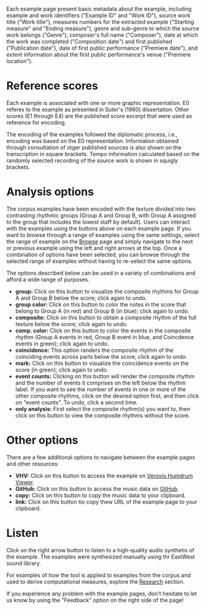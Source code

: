 


Each example page present basic metadata about the example, including
example and work identifiers ("Example ID" and "Work ID"), source
work title ("Work title"), measures numbers for the extracted example
("Starting measure" and "Ending measure"), genre and sub-genre to
which the source work belongs ("Genre"), composer's full name
("Composer"), date at which the work was completed ("Composition
date") and first published ("Publication date"), date of first
public performance ("Premiere date"), and extent information about
the first public performance's venue ("Premiere location").

# Reference scores

Each example is associated with one or more graphic representation. E0 referes to the example as presented in Suter's (1980) dissertation. Other scores (E1 through E4) are the published score excerpt that were used as reference for encoding. 

The encoding of the examples followed the diplomatic process, i.e., encoding was based on the E0 representation. Information obtained through consultation of otger published sources is also shown on the transcription in square brackets. Tempo information calculated based on the randomly selected recording of the source work is shown in squigly brackets.

# Analysis options

The corpus examples have been encoded with the texture divided into
two contrasting rhythmic groups (Group A and Group B, with Group A
assigned to the group that includes the lowest staff by default).
Users can interact with the examples using the buttons above on
each example page. If you want to browse through a range of examples
using the same settings, select the range of example on the <a
href="https://polyrhythm.humdrum.org/browse">Browse</a> page and
simply navigate to the next or previous example using the left and
right arrows at the top. Once a combination of options have been
selected, you can browse through the selected range of examples
without having to re-select the same options.

The options described below can be used in a variety of combinations
and afford a wide range of purposes.

<ul><li><b>group:</b> Click on this button to visualize the composite
rhythms for Group A and Group B below the score; click again to
undo.</li>

<li><b>group color:</b> Click on this button to color the notes in
the score that belong to Group A (in red) and Group B (in blue);
click again to undo.</li>

<li><b>composite:</b> Click on this button to obtain a composite
rhythm of the full texture below the score; click again to undo.</li>

<li><b>comp. color:</b> Click on this button to color the events
in the composite rhythm (Group A events in red, Group B event in
blue, and Coincdence events in green); click again to undo.</li>

<li><b>coincidence:</b> This option randers the composite rhythm
of the coinciding events across parts below the score; click again
to undo.</li>

<li><b>mark:</b> Click on this button to visualize the coincidence
events on the score (in green); click again to undo.</li>

<li><b>event counts:</b> Clicking on this button will render the
composite rhythm and the number of events it comprises on the left
below the rhythm label. If you want to see the number of events in
one or more of the other composite rhythms, click on the desired
option first, and then click on "event counts". To undo, click a
second time.</li>

<li><b>only analysis:</b> First select the composite rhythm(s) you
want to, then click on this button to view the composite rhythms
without the score.</li></ul>

# Other options

There are a few additional options to navigate between the example
pages and other resources:

<ul><li><b>VHV:</b> Click on this button to access the example on <a
href="https://verovio.humdrum.org">Verovio Humdrum Viewer</a>.</li>

<li><b>GitHub:</b> Click on this button to access the music data on <a href="https://github.com">GitHub</a>.</li>

<li><b>copy:</b> Click on this button to copy the music data
to your clipboard.</li>

<li><b>link:</b> Click on this button tio copy thew URL of the
example page to your clipboard.</li></ul>

# Listen

Click on the right arrow button to listen to a high-quality audio synthetis of the example. The examples were synthesized manually using thr EastWest sound library.

For examples of how the tool is applied to examples from the corpus
and used to derive computational measures, explore the <a
href="https://polyrhythm.humdrum.org/research">Research</a> section.

If you experience any problem with the example pages, don't hesitate
to let us know by using the "Feedback" option on the right side of
the page!


